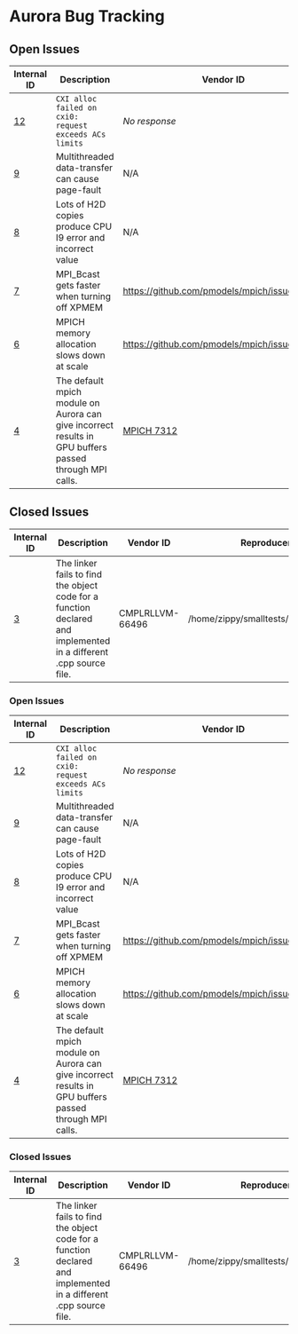 # Aurora Bug Tracking

## Open Issues

| Internal ID |  Description | Vendor ID | Reproducer Path | PoC | Status | Priority | ETA
| --- | --- | --- | --- | --- | --- | --- |--- |
| [12](https://github.com/argonne-lcf/AuroraBugTracking/issues/12) | `CXI alloc failed on cxi0: request exceeds ACs limits` | _No response_ | None | Not Thomas | Open |  | _No response_ |
| [9](https://github.com/argonne-lcf/AuroraBugTracking/issues/9) | Multithreaded data-transfer can cause page-fault | N/A | Full QMCPACK | Ye Luo | Open--- WA available |  | _No response_ |
| [8](https://github.com/argonne-lcf/AuroraBugTracking/issues/8) | Lots of H2D copies produce CPU I9 error and incorrect value | N/A | Full QMCPACK | Ye Luo | Open | 🚨 | ? |
| [7](https://github.com/argonne-lcf/AuroraBugTracking/issues/7) | MPI_Bcast gets faster when turning off XPMEM | https://github.com/pmodels/mpich/issues/7334 | see Issue on MPICH GitHub repo | Ye Luo | Open--- WA available |  | _No response_ |
| [6](https://github.com/argonne-lcf/AuroraBugTracking/issues/6) | MPICH memory allocation slows down at scale | https://github.com/pmodels/mpich/issues/7333 | see MPICH issue | Ye Luo | Open--- WA available | 🚨 | _No response_ |
| [4](https://github.com/argonne-lcf/AuroraBugTracking/issues/4) | The default mpich module on Aurora can give incorrect results in GPU buffers passed through MPI calls. | [MPICH 7312](https://github.com/pmodels/mpich/pull/7312) | grid application (lattice QCD) | Patrick Steinbrecher, Tim Williams | Open -- WA available | 🚨 | _No response_ |

## Closed Issues

| Internal ID |  Description | Vendor ID | Reproducer Path | PoC | Status | Priority | ETA
| --- | --- | --- | --- | --- | --- | --- |--- |
| [3](https://github.com/argonne-lcf/AuroraBugTracking/issues/3) | The linker fails to find the object code for a function declared and implemented in a different .cpp source file. | CMPLRLLVM-66496 | /home/zippy/smalltests/aurora/xgc42/fails | Tim Williams | Closed -- Application source code bug |  |  |

### Open Issues

| Internal ID |  Description | Vendor ID | Reproducer Path | PoC | Status | Priority | ETA
| --- | --- | --- | --- | --- | --- | --- |--- |
| [12](https://github.com/argonne-lcf/AuroraBugTracking/issues/12) | `CXI alloc failed on cxi0: request exceeds ACs limits` | _No response_ | None | Not Thomas | Open |  | _No response_ |
| [9](https://github.com/argonne-lcf/AuroraBugTracking/issues/9) | Multithreaded data-transfer can cause page-fault | N/A | Full QMCPACK | Ye Luo | Open--- WA available |  | _No response_ |
| [8](https://github.com/argonne-lcf/AuroraBugTracking/issues/8) | Lots of H2D copies produce CPU I9 error and incorrect value | N/A | Full QMCPACK | Ye Luo | Open | 🚨 | ? |
| [7](https://github.com/argonne-lcf/AuroraBugTracking/issues/7) | MPI_Bcast gets faster when turning off XPMEM | https://github.com/pmodels/mpich/issues/7334 | see Issue on MPICH GitHub repo | Ye Luo | Open--- WA available |  | _No response_ |
| [6](https://github.com/argonne-lcf/AuroraBugTracking/issues/6) | MPICH memory allocation slows down at scale | https://github.com/pmodels/mpich/issues/7333 | see MPICH issue | Ye Luo | Open--- WA available | 🚨 | _No response_ |
| [4](https://github.com/argonne-lcf/AuroraBugTracking/issues/4) | The default mpich module on Aurora can give incorrect results in GPU buffers passed through MPI calls. | [MPICH 7312](https://github.com/pmodels/mpich/pull/7312) | grid application (lattice QCD) | Patrick Steinbrecher, Tim Williams | Open -- WA available | 🚨 | _No response_ |

### Closed Issues

| Internal ID |  Description | Vendor ID | Reproducer Path | PoC | Status | Priority | ETA
| --- | --- | --- | --- | --- | --- | --- |--- |
| [3](https://github.com/argonne-lcf/AuroraBugTracking/issues/3) | The linker fails to find the object code for a function declared and implemented in a different .cpp source file. | CMPLRLLVM-66496 | /home/zippy/smalltests/aurora/xgc42/fails | Tim Williams | Closed -- Application source code bug |  |  |
